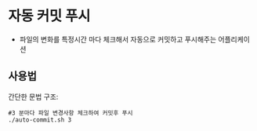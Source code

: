 # 자동 커밋 푸시

- 파일의 변화를 특정시간 마다 체크해서 자동으로 커밋하고 푸시해주는 어플리케이션 


## 사용법

간단한 문법 구조:

```
#3 분마다 파일 변경사항 체크하여 커밋후 푸시 
./auto-commit.sh 3 

```
